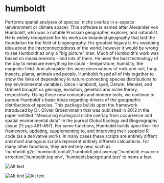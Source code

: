 # humboldt
Performs spatial analyses of species' niche overlap in e-espace (environment or climate space).  This software is named after Alexander von Humboldt, who was a notable Prussian geographer, explorer, and naturalist. He is widely recognized for his works on botanical geography that laid the foundation for the field of biogeography. His greatest legacy is his sweeping idea about the interconnectedness of the world, however it would be wrong to see Humboldt as only a "big picture" man. Much of Humboldt's work was based on measurements - and lots of them. He used the best technology of the day to measure everything he could - temperature, humidity, the magnetic field. And alongside this were observations of rock and soil, fungi, insects, plants, animals and people.  Humboldt fused all of this together to show the links of dependency in nature connecting species distributions to key environmental variables. Since Humboldt, Lyell, Darwin, Mendel, and Grinnell brought us geology, evolution, genetics and niche theory, respectively.  Using these new concepts and modern tools, we continue to pursue Humboldt's basic ideas regarding drivers of the geographic distributions of species. This package builds upon the framework introduced by Dr. Olivier Broennimann that was published in 2012 in the paper entitled "Measuring ecological niche overlap from occurrence and spatial environmental data" in the journal Global Ecology and Biogeography (issue 21: pgs 481-497). For some functions, Humboldt builds upon their the framework, updating, supplementing to, and improving their supplied R code (as a derivative work). In many cases these scripts are entirely diffent and most analogous scripts represent entirely different calcuations. For many other functions, they are entirely new, such as 'humboldt.g2e','humboldt.doitall','humboldt.plot.overlap','humboldt.espace.correction','humboldt.top.env', 'humboldt.background.test' to name a few.

![Alt text](https://raw.githubusercontent.com/jasonleebrown/humboldt/master/humboldt.jpg?raw=true "Title") 

![Alt text](https://raw.githubusercontent.com/jasonleebrown/humboldt/master/humbodlt2.jpg?raw=true "Title") 
![Alt text](https://raw.githubusercontent.com/jasonleebrown/humboldt/master/humboldt3.jpg?raw=true "Title") 
